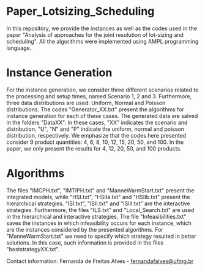 # Paper_Lotsizing_Scheduling

In this repository, we provide the instances as well as the codes used in the paper "Analysis of approaches for the joint resolution of lot-sizing and scheduling". All the algorithms were implemented using AMPL programming language.

# Instance Generation

For the instance generation, we consider three different scenarios related to the processing and setup times, named Scenario 1, 2 and 3. Furthermore, three data distributions are used: Uniform, Normal and Poisson distributions. The codes "Generator_XX.txt" present the algorithms for instance generation for each of these cases.
The generated data are salved in the folders "DataXX". In these cases, "XX" indicates the scenario and distribution.
"U", "N" and "P" indicate the uniform, normal and poisson distribution, respectively.
We emphasize that the codes here presented consider 9 product quantities: 4, 6, 8, 10, 12, 15, 20, 50, and 100. In the paper, we only present the results for 4, 12, 20, 50, and 100 products.

# Algorithms

The files "IMCPH.txt", "IMTIPH.txt" and "ManneWarmStart.txt" present the integrated models, while "HSI.txt", "HSIIa.txt" and "HSIIb.txt" present the hierarchical strategies. "ISI.txt", "ISII.txt" and "ISIII.txt" are the interactive strategies. 
Furthermore, the files "ILS.txt" and "Local_Search.txt" are used in the hierarchical and interactive strategies.
The file "Infeasibilities.txt" saves the instances in which infeasibility occurs for each instance, which are the instances considered by the presented algorithms.
For "ManneWarmStart.txt" we need to specify which strategy resulted in better solutions. In this case, such information is provided in the files "beststrategyXX.txt".

Contact information:
Fernanda de Freitas Alves - fernandafalves@ufmg.br
